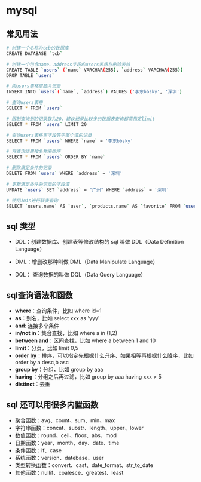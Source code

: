 # mysql

## 常见用法

```bash
# 创建一个名称为tcb的数据库
CREATE DATABASE `tcb`

# 创建一个包含name、address字段的users表格与删除表格
CREATE TABLE `users` (`name` VARCHAR(255), `address` VARCHAR(255))
DROP TABLE `users`

# 向users表格里插入记录
INSERT INTO `users`(`name`, `address`) VALUES ('李东bbsky', '深圳')

# 查询users表格
SELECT * FROM `users`

# 限制查询到的记录数为20，建议记录比较多的数据表查询都需指定limit
SELECT * FROM `users` LIMIT 20

# 查询users表格里字段等于某个值的记录
SELECT * FROM `users` WHERE `name` = '李东bbsky'

# 将查询结果按名称来排序
SELECT * FROM `users` ORDER BY `name`

# 删除满足条件的记录
DELETE FROM `users` WHERE `address` = '深圳'

# 更新满足条件的记录的字段值
UPDATE `users` SET `address` = "广州" WHERE `address` = '深圳'

# 使用Join进行联表查询
SELECT `users.name` AS `user`, `products.name` AS `favorite` FROM `users` JOIN `products` ON `users.favorite_product` = products.id
```

## sql 类型

- DDL：创建数据库、创建表等修改结构的 sql 叫做 DDL（Data Definition Language）

- DML：增删改那种叫做 DML（Data Manipulate Language）

- DQL： 查询数据的叫做 DQL（Data Query Language）

## sql查询语法和函数

- **where**：查询条件，比如 where id=1
- **as**：别名，比如 select xxx as 'yyy'
- **and**: 连接多个条件
- **in/not in**：集合查找，比如 where a in (1,2)
- **between and**：区间查找，比如 where a between 1 and 10
- **limit**：分页，比如 limit 0,5
- **order by**：排序，可以指定先根据什么升序、如果相等再根据什么降序，比如 order by a desc,b asc
- **group by**：分组，比如 group by aaa
- **having**：分组之后再过滤，比如 group by aaa having xxx > 5
- **distinct**：去重

## sql 还可以用很多内置函数

- 聚合函数：avg、count、sum、min、max
- 字符串函数：concat、substr、length、upper、lower
- 数值函数：round、ceil、floor、abs、mod
- 日期函数：year、month、day、date、time
- 条件函数：if、case
- 系统函数：version、datebase、user
- 类型转换函数：convert、cast、date_format、str_to_date
- 其他函数：nullif、coalesce、greatest、least
